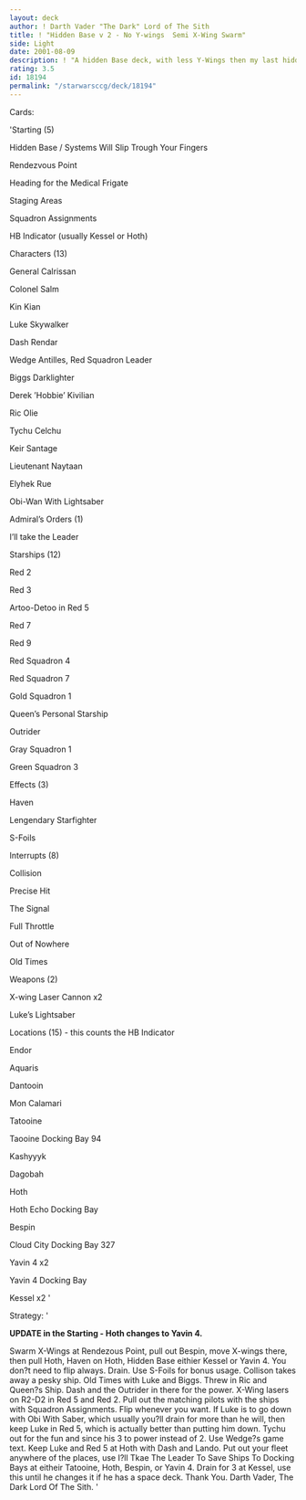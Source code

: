 ```yaml
---
layout: deck
author: ! Darth Vader "The Dark" Lord of The Sith
title: ! "Hidden Base v 2 - No Y-wings  Semi X-Wing Swarm"
side: Light
date: 2001-08-09
description: ! "A hidden Base deck, with less Y-Wings then my last hidden Base Post"
rating: 3.5
id: 18194
permalink: "/starwarsccg/deck/18194"
---
```

Cards: 

'Starting (5)

Hidden Base / Systems Will Slip Trough Your Fingers

Rendezvous Point

Heading for the Medical Frigate

Staging Areas

Squadron Assignments

HB Indicator (usually Kessel or Hoth)


Characters (13)

General Calrissan

Colonel Salm

Kin Kian

Luke Skywalker

Dash Rendar

Wedge Antilles, Red Squadron Leader

Biggs Darklighter

Derek ’Hobbie’ Kivilian

Ric Olie

Tychu Celchu

Keir Santage

Lieutenant Naytaan

Elyhek Rue

Obi-Wan With Lightsaber



Admiral’s Orders (1)

I’ll take the Leader


Starships (12)

Red 2

Red 3

Artoo-Detoo in Red 5

Red 7

Red 9

Red Squadron 4

Red Squadron 7

Gold Squadron 1

Queen’s Personal Starship

Outrider

Gray Squadron 1

Green Squadron 3


Effects (3)

Haven

Lengendary Starfighter

S-Foils


Interrupts (8)

Collision

Precise Hit

The Signal

Full Throttle

Out of Nowhere

Old Times


Weapons (2)


X-wing Laser Cannon x2

Luke’s Lightsaber


Locations (15) - this counts the HB Indicator

Endor

Aquaris

Dantooin

Mon Calamari

Tatooine

Taooine Docking Bay 94

Kashyyyk

Dagobah

Hoth

Hoth Echo Docking Bay

Bespin

Cloud City Docking Bay 327

Yavin 4 x2

Yavin 4 Docking Bay

Kessel x2 '

Strategy: '

****UPDATE in the Starting - Hoth changes to Yavin 4.****



Swarm X-Wings at Rendezous Point, pull out Bespin, move X-wings there, then pull Hoth, Haven on Hoth, Hidden Base eithier Kessel or Yavin 4. You don?t need to flip always. Drain. Use S-Foils for bonus usage. Collison takes away a pesky ship. Old Times with Luke and Biggs. Threw in Ric and Queen?s Ship. Dash and the Outrider in there for the power. X-Wing lasers on R2-D2 in Red 5 and Red 2. Pull out the matching pilots with the ships with Squadron Assignments. Flip whenever you want. If Luke is to go down with Obi With Saber, which usually you?ll drain for more than he will, then keep Luke in Red 5, which is actually better than putting him down. Tychu out for the fun and since his 3 to power instead of 2. Use Wedge?s game text. Keep Luke and Red 5 at Hoth with Dash and Lando. Put out your fleet anywhere of the places, use I?ll Tkae The Leader To Save Ships To Docking Bays at eitheir Tatooine, Hoth, Bespin, or Yavin 4. Drain for 3 at Kessel, use this until he changes it if he has a space deck. Thank You. Darth Vader, The Dark Lord Of The Sith.  '
